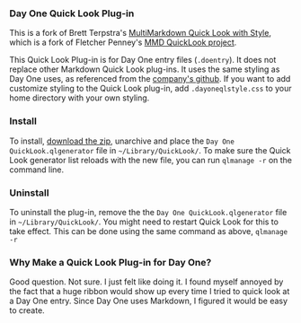 ### Day One Quick Look Plug-in

This is a fork of Brett Terpstra's [MultiMarkdown Quick Look with Style][mmdqlws], which is a fork of Fletcher Penney's [MMD QuickLook project][mmdql]. 

This Quick Look Plug-in is for Day One entry files (`.doentry`). It does not replace other Markdown Quick Look plug-ins. It uses the same styling as Day One uses, as referenced from the [company's github][bloom]. If you want to add customize styling to the Quick Look plug-in, add `.dayoneqlstyle.css` to your home directory with your own styling.

### Install

To install, [download the zip][dl], unarchive and place the `Day One QuickLook.qlgenerator` file in `~/Library/QuickLook/`. To make sure the Quick Look generator list reloads with the new file, you can run `qlmanage -r` on the command line.

### Uninstall

To uninstall the plug-in, remove the the `Day One QuickLook.qlgenerator` file in `~/Library/QuickLook/`. You might need to restart Quick Look for this to take effect. This can be done using the same command as above, `qlmanage -r`

### Why Make a Quick Look Plug-in for Day One?

Good question. Not sure. I just felt like doing it. I found myself annoyed by the fact that a huge ribbon would show up every time I tried to quick look at a Day One entry. Since Day One uses Markdown, I figured it would be easy to create.

[mmdql]: https://github.com/fletcher/MMD-QuickLook
[mmdqlws]: https://github.com/ttscoff/MMD-QuickLook
[dl]: http://www.cs.utah.edu/~philipbl/Day%20One%20QuickLook.qlgenerator.zip
[bloom]: https://github.com/bloom/DOMarkdown
